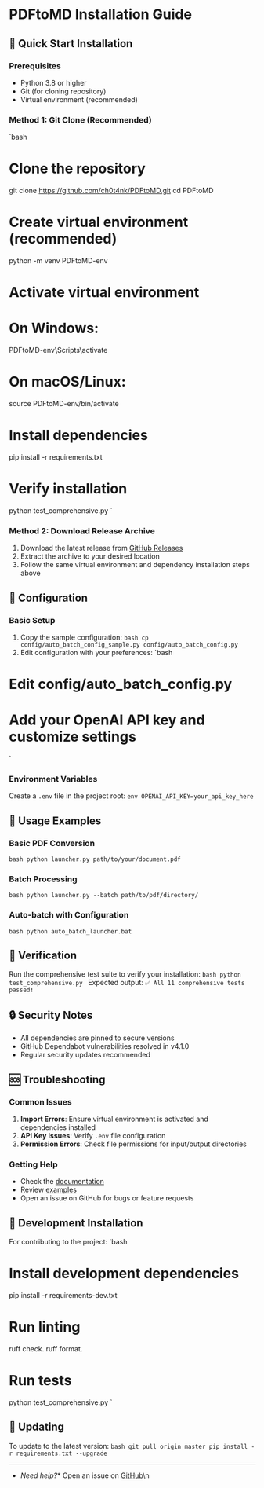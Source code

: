 # PDFtoMD Installation Guide

## 🚀 Quick Start Installation

### Prerequisites

- Python 3.8 or higher
- Git (for cloning repository)
- Virtual environment (recommended)

### Method 1: Git Clone (Recommended)

`bash

# Clone the repository

git clone https://github.com/ch0t4nk/PDFtoMD.git
cd PDFtoMD

# Create virtual environment (recommended)

python -m venv PDFtoMD-env

# Activate virtual environment

# On Windows:

PDFtoMD-env\Scripts\activate

# On macOS/Linux:

source PDFtoMD-env/bin/activate

# Install dependencies

pip install -r requirements.txt

# Verify installation

python test_comprehensive.py
`

### Method 2: Download Release Archive

1. Download the latest release from [GitHub Releases](https://github.com/ch0t4nk/PDFtoMD/releases)
2. Extract the archive to your desired location
3. Follow the same virtual environment and dependency installation steps above

## 🔧 Configuration

### Basic Setup

1. Copy the sample configuration:
 `bash
 cp config/auto_batch_config_sample.py config/auto_batch_config.py
 `
2. Edit configuration with your preferences:
 `bash
 # Edit config/auto_batch_config.py
 # Add your OpenAI API key and customize settings
 `

### Environment Variables

Create a `.env` file in the project root:
`env
OPENAI_API_KEY=your_api_key_here
`

## 🎯 Usage Examples

### Basic PDF Conversion

`bash
python launcher.py path/to/your/document.pdf
`

### Batch Processing

`bash
python launcher.py --batch path/to/pdf/directory/
`

### Auto-batch with Configuration

`bash
python auto_batch_launcher.bat
`

## 🧪 Verification

Run the comprehensive test suite to verify your installation:
`bash
python test_comprehensive.py
`
Expected output: `✅ All 11 comprehensive tests passed!`

## 🔒 Security Notes

- All dependencies are pinned to secure versions
- GitHub Dependabot vulnerabilities resolved in v4.1.0
- Regular security updates recommended

## 🆘 Troubleshooting

### Common Issues

1. **Import Errors**: Ensure virtual environment is activated and dependencies installed
2. **API Key Issues**: Verify `.env` file configuration
3. **Permission Errors**: Check file permissions for input/output directories

### Getting Help

- Check the [documentation](docs/)
- Review [examples](examples/)
- Open an issue on GitHub for bugs or feature requests

## 📝 Development Installation

For contributing to the project:
`bash

# Install development dependencies

pip install -r requirements-dev.txt

# Run linting

ruff check.
ruff format.

# Run tests

python test_comprehensive.py
`

## 🔄 Updating

To update to the latest version:
`bash
git pull origin master
pip install -r requirements.txt --upgrade
`
- --

- *Need help?** Open an issue on [GitHub](https://github.com/ch0t4nk/PDFtoMD/issues)\n
